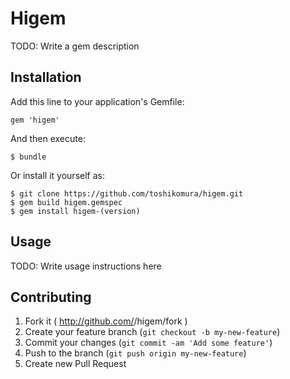 # Higem

TODO: Write a gem description

## Installation

Add this line to your application's Gemfile:

    gem 'higem'

And then execute:

    $ bundle

Or install it yourself as:

    $ git clone https://github.com/toshikomura/higem.git
    $ gem build higem.gemspec
    $ gem install higem-(version)

## Usage

TODO: Write usage instructions here

## Contributing

1. Fork it ( http://github.com/<my-github-username>/higem/fork )
2. Create your feature branch (`git checkout -b my-new-feature`)
3. Commit your changes (`git commit -am 'Add some feature'`)
4. Push to the branch (`git push origin my-new-feature`)
5. Create new Pull Request
